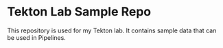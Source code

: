 # Tekton Lab Sample Repo
This repository is used for my Tekton lab. It contains sample data that can be used in Pipelines.
